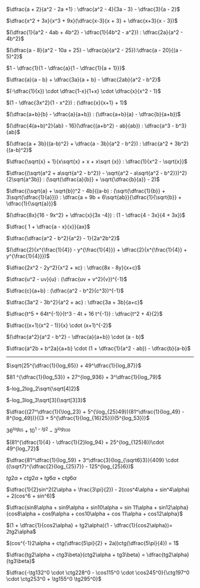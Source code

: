 $\dfrac{a + 2}{a^2 - 2a +1} : \dfrac{a^2 - 4}{3a - 3} - \dfrac{3}{a - 2}$

$\dfrac{x^2 + 3x}{x^3 + 9x}(\dfrac{x-3}{x + 3} + \dfrac{x+3}{x - 3})$

$(\dfrac{1}{a^2 - 4ab + 4b^2} - \dfrac{1}{4b^2 - a^2}) : \dfrac{2a}{a^2 - 4b^2}$

$(\dfrac{a - 8}{a^2 - 10a + 25} - \dfrac{a}{a^2 - 25}):\dfrac{a - 20}{(a - 5)^2}$

$1 - \dfrac{1}{1 - \dfrac{a}{1 - \dfrac{1}{a + 1}}}$

$\dfrac{a}{a - b} + \dfrac{3a}{a + b} - \dfrac{2ab}{a^2 - b^2}$

$(-\dfrac{1}{x}) \cdot \dfrac{1-x}{1+x} \cdot \dfrac{x}{x^2 - 1}$

$(1 - \dfrac{3x^2}{1 - x^2}) : (\dfrac{x}{x+1} + 1)$

$(\dfrac{a+b}{b} - \dfrac{a}{a+b}) : (\dfrac{a+b}{a} - \dfrac{b}{a+b})$

$(\dfrac{4(a+b)^2}{ab} - 16)(\dfrac{(a+b^2) - ab}{ab}) : \dfrac{a^3 - b^3}{ab}$

$(\dfrac{a + 3b}{(a-b)^2} + \dfrac{a - 3b}{a^2 - b^2}) : \dfrac{a^2 + 3b^2}{(a-b)^2}$

$\dfrac{\sqrt{x} + 1}{x\sqrt{x} + x + x\sqrt
{x}} : \dfrac{1}{x^2 - \sqrt{x}}$

$\dfrac{(\sqrt{a^2 + a\sqrt{a^2 - b^2}} - \sqrt{a^2 - a\sqrt{a^2 - b^2}})^2}{2\sqrt{a^3b}} : (\sqrt{\dfrac{a}{b}} + \sqrt{\dfrac{b}{a}} - 2)$

$\dfrac{(\sqrt{a} + \sqrt{b})^2 - 4b}{(a-b) : (\sqrt{\dfrac{1}{b}} + 3\sqrt{\dfrac{1}{a}})} : \dfrac{a + 9b + 6\sqrt{ab}}{\dfrac{1}{\sqrt{b}} + \dfrac{1}{\sqrt{a}}}$

$(\dfrac{8x}{16 - 9x^2} + \dfrac{x}{3x -4}) : (1 - \dfrac{4 - 3x}{4 + 3x})$ 

$\dfrac{ 1 + \dfrac{a - x}{x}}{ax}$

$\dfrac{\dfrac{a^2 - b^2}{a^2} - 1}{2a^2b^2}$

$(\dfrac{2}{x^{\frac{1}{4}} - y^{\frac{1}{4}}} + \dfrac{2}{x^{\frac{1}{4}} + y^{\frac{1}{4}}})$

$\dfrac{2x^2 - 2y^2}{x^2 + xc} : \dfrac{8x - 8y}{x+c}$

$\dfrac{u^2 - uv}{u} : (\dfrac{uv + v^2}{v})^{-1}$

$\dfrac{c}{a+b} : (\dfrac{a^2 - b^2}{c^3})^{-1}$

$\dfrac{3a^2 - 3b^2}{a^2 + ac} : \dfrac{3a + 3b}{a+c}$

$\dfrac{t^5 + 64t^{-1}}{t^3 - 4t + 16 t^{-1}} : \dfrac{t^2 + 4}{2}$

$\dfrac{(x+1)(x^2 - 1)}{x} \cdot (x+1)^{-2}$

$(\dfrac{a^2}{a^2 - b^2} - \dfrac{a}{a+b}) \cdot (a - b)$

$\dfrac{a^2b + b^2a}{a+b} \cdot (1 + \dfrac{1}{a^2 - ab}) - \dfrac{b}{a-b}$
***

$\sqrt{25^{\dfrac{1}{log_65}} + 49^\dfrac{1}{log_87}}$

$81 ^{\dfrac{1}{log_53}} + 27^{log_936} + 3^\dfrac{1}{log_79}$

$-log_2log_2\sqrt{\sqrt[4]2}$

$-log_3log_3\sqrt[3]{\sqrt[3]3}$

$\dfrac{(27^\dfrac{1}{\log_23} + 5^{\log_{25}49})(81^\dfrac{1}{log_49} - 8^{log_49})}{(3 + 5^{\dfrac{1}{log_{16}25}})(5^{log_53})}$

$36^{log_65} + 10^{1 - lg2} - 3^{log_936}$

$(81^{\dfrac{1}{4} - \dfrac{1}{2}log_94} + 25^{log_{125}8})\cdot 49^{log_72}$

$\dfrac{81^\dfrac{1}{log_59} + 3^\dfrac{3}{log_{\sqrt6}3}}{409} \cdot ((\sqrt7)^{\dfrac{2}{log_{25}7}} - 125^{log_{25}6})$

$tg2\alpha + ctg2\alpha + tg6\alpha + ctg6\alpha$

$\dfrac{1}{2}sin^2(2\alpha + \frac{3\pi}{2}) - 2(cos^4\alpha + sin^4\alpha) + 2(cos^6 + sin^6)$

$\dfrac{sin8\alpha + sin9\alpha + sin10\alpha + sin 11\alpha + sin12\alpha}{cos8\alpha + cos9\alpha + cos10\alpha + cos 11\alpha + cos12\alpha}$

$(1 + \dfrac{1}{cos2\alpha} + tg2\alpha)(1 - \dfrac{1}{cos2\alpha})= 2tg2\alpha$

$(cos^{-1}2\alpha + ctg(\dfrac{5\pi}{2} + 2a))ctg(\dfrac{5\pi}{4}) = 1$

$\dfrac{tg2\alpha + ctg3\beta}{ctg2\alpha + tg3\beta} = \dfrac{tg2\alpha}{tg3\beta}$

$\dfrac{-\tg132^0 \cdot \ctg228^0 - \cos115^0 \cdot \cos245^0}{\ctg197^0 \cdot \ctg253^0 + \tg155^0 \tg295^0}$